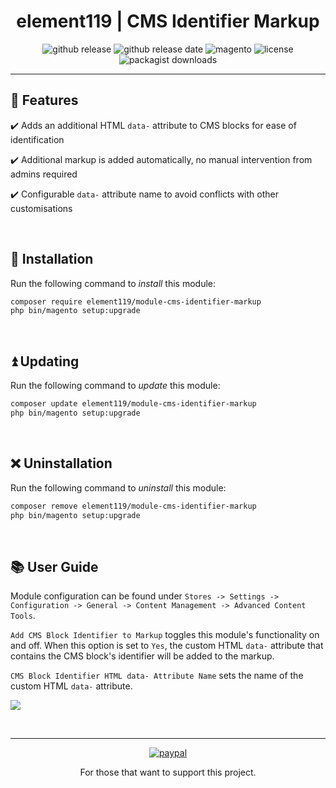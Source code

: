 <div align="center">

<!-- Module Image Here -->

</div>

<h1 align="center">element119 | CMS Identifier Markup</h1>

<div align="center">

![github release](https://img.shields.io/github/v/release/pykettk/module-cms-identifier-markup?color=ffbf00&label=version)
![github release date](https://img.shields.io/github/release-date/pykettk/module-cms-identifier-markup?color=8b32a8&label=last%20release)
![magento](https://img.shields.io/badge/Magento-^2.4.4-ec6611.svg)
![license](https://img.shields.io/badge/license-OSL-ff00dd.svg)
![packagist downloads](https://img.shields.io/packagist/dt/element119/module-cms-identifier-markup?color=ff0000)

</div>

---

## 📝 Features
✔️ Adds an additional HTML `data-` attribute to CMS blocks for ease of identification

✔️ Additional markup is added automatically, no manual intervention from admins required

✔️ Configurable `data-` attribute name to avoid conflicts with other customisations

<br/>

## 🔌 Installation
Run the following command to *install* this module:
```bash
composer require element119/module-cms-identifier-markup
php bin/magento setup:upgrade
```

<br/>

## ⏫ Updating
Run the following command to *update* this module:
```bash
composer update element119/module-cms-identifier-markup
php bin/magento setup:upgrade
```

<br/>

## ❌ Uninstallation
Run the following command to *uninstall* this module:
```bash
composer remove element119/module-cms-identifier-markup
php bin/magento setup:upgrade
```

<br/>

## 📚 User Guide
Module configuration can be found under `Stores -> Settings -> Configuration -> General -> Content Management -> Advanced Content Tools`.

`Add CMS Block Identifier to Markup` toggles this module's functionality on and off. When this option is set to `Yes`,
the custom HTML `data-` attribute that contains the CMS block's identifier will be added to the markup.

`CMS Block Identifier HTML data- Attribute Name` sets the name of the custom HTML `data-` attribute.

![](https://user-images.githubusercontent.com/40261741/191317592-d00ad968-ac69-4ff7-80c8-426d39e298de.png)

<br>

---

<div align="center">

[![paypal](https://www.paypalobjects.com/en_US/i/btn/btn_donateCC_LG.gif)](https://paypal.me/pykettk)

For those that want to support this project.

</div>
